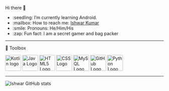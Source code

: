 Hi there :wave:

<ul>
  
<li>:seedling: I’m currently learning Android.</li>

<li><g-emoji class="g-emoji" alias="mailbox" fallback-src="https://github.githubassets.com/images/icons/emoji/unicode/1f4eb.png">:mailbox:</g-emoji> How to reach me: <a href="www.linkedin.com/in/ishwar-kumar" rel="nofollow">Ishwar Kumar</a></li>
<li>:smile: Pronouns: He/Him/His</li>
<li>:zap: Fun fact: I am a secret gamer and bag packer</li>
</ul>


---
🧰 Toolbox

<img src="https://cdn.worldvectorlogo.com/logos/kotlin-2.svg" alt="Kotlin logo" width="50" height="50"/>    <img src="https://cdn.worldvectorlogo.com/logos/java-4.svg" alt="Java Logo" width="50" height="50"/>    <img src="https://cdn.worldvectorlogo.com/logos/html5.svg" alt="HTML5 Logo" width="50" height="50"/>    <img src="https://cdn.worldvectorlogo.com/logos/css3.svg" alt="CSS Logo" width="50" height="50"/>    <img src="https://cdn.worldvectorlogo.com/logos/mysql-5.svg" alt="MySQL Logo" width="50" height="50"/>    <img src="https://cdn.worldvectorlogo.com/logos/git-icon.svg" alt="GitHub Logo" width="50" height="50"/>    <img src="https://cdn.worldvectorlogo.com/logos/python-5.svg" alt="Python Logo" width="50" height="50"/>    

---



![Ishwar GitHub stats](https://github-readme-stats.vercel.app/api?username=ishu26059&show_icons=true&theme=radical)
